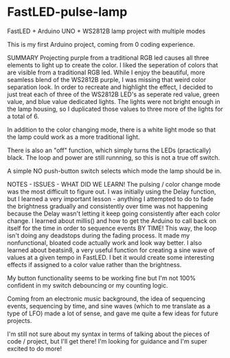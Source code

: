 # FastLED-pulse-lamp

FastLED + Arduino UNO + WS2812B lamp project with multiple modes 

This is my first Arduino project, coming from 0 coding experience.

SUMMARY
Projecting purple from a traditional RGB led causes all three elements to light up to create the color. 
I liked the seperation of colors that are visible from a traditional RGB led.
While I enjoy the beautiful, more seamless blend of the WS2812B purple, I was missing that weird color separation look.
In order to recreate and highlight the effect, I decided to just treat each of three of the WS2812B LED's 
as seperate red value, green value, and blue value dedicated lights.
The lights were not bright enough in the lamp housing, so I duplicated those values to three more of the lights for a total of 6.

In addition to the color changing mode, there is a white light mode so that the lamp could work
as a more traditional light.

There is also an "off" function, which simply turns the LEDs (practically) black. 
The loop and power are still runnning, so this is not a true off switch. 

A simple NO push-button switch selects which mode the lamp should be in.

NOTES - ISSUES - WHAT DID WE LEARN!
The pulsing / color change mode was the most difficult to figure out. I was initially using the Delay function,
but I learned a very important lesson - anything I attempted to do to fade the brightness gradually and consistently 
over time was not happening because the Delay wasn't letting it keep going consistently after each color change.
I learned about millis() and how to get the Arduino to call back on itself for the time in order to sequence events BY TIME!
This way, the loop isn't doing any deadstops during the fading process. 
It made my nonfunctional, bloated code actually work and look way better.
I also learned about beatsin8, a very useful function for creating a sine wave of values at a given tempo in FastLED. 
I bet it would create some interesting effects if assigned to a color value rather than the brightness.

My button functionality seems to be working fine but I'm not 100% confident in my switch debouncing or my counting logic.

Coming from an electronic music background, the idea of sequencing events, sequencing by time, and sine waves 
(which to me translate as a type of LFO) made a lot of sense, and gave me quite a few ideas for future projects.

I'm still not sure about my syntax in terms of talking about the pieces of code / project, but I'll get there!
I'm looking for guidance and I'm super excited to do more!
